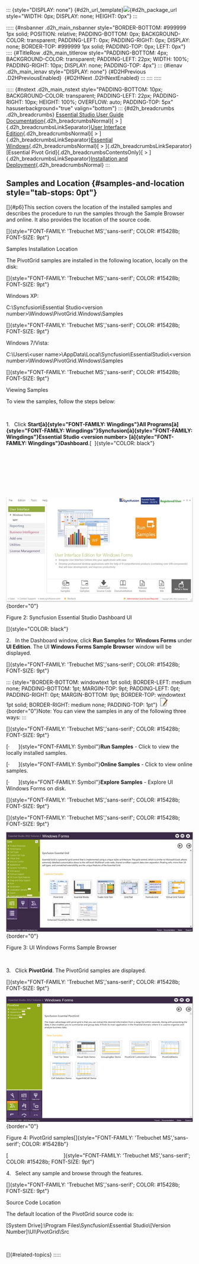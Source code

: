 ::: {style="DISPLAY: none"}
[](ms-xhelp:///?Id=d2h_url_template){#d2h_url_template}![](!package_url!){#d2h_package_url style="WIDTH: 0px; DISPLAY: none; HEIGHT: 0px"}
:::

::::: {#nsbanner .d2h_main_nsbanner style="BORDER-BOTTOM: #999999 1px solid; POSITION: relative; PADDING-BOTTOM: 0px; BACKGROUND-COLOR: transparent; PADDING-LEFT: 0px; PADDING-RIGHT: 0px; DISPLAY: none; BORDER-TOP: #999999 1px solid; PADDING-TOP: 0px; LEFT: 0px"}
:::: {#TitleRow .d2h_main_titlerow style="PADDING-BOTTOM: 4px; BACKGROUND-COLOR: transparent; PADDING-LEFT: 22px; WIDTH: 100%; PADDING-RIGHT: 10px; DISPLAY: none; PADDING-TOP: 4px"}
::: {#ienav .d2h_main_ienav style="DISPLAY: none"}
[](ms-xhelp:///?Id=87b1623b-eb64-41a9-baf6-afaa4178866b){#D2HPrevious .D2HPreviousEnabled}  [](ms-xhelp:///?Id=335eda42-8815-4ede-b550-e0e02c37693f){#D2HNext .D2HNextEnabled}
:::
::::
:::::

::::: {#nstext .d2h_main_nstext style="PADDING-BOTTOM: 10px; BACKGROUND-COLOR: transparent; PADDING-LEFT: 22px; PADDING-RIGHT: 10px; HEIGHT: 100%; OVERFLOW: auto; PADDING-TOP: 5px" hasuserbackground="true" valign="bottom"}
::: {#d2h_breadcrumbs .d2h_breadcrumbs}
[Essential Studio User Guide Documentation](ms-xhelp:///?Id=12457748-09e3-4d74-a240-8e049cedf030){.d2h_breadcrumbsNormal}[ \> ]{.d2h_breadcrumbsLinkSeparator}[User Interface Edition](ms-xhelp:///?Id=c29296b7-531c-413b-a0ec-488ca1f7f669){.d2h_breadcrumbsNormal}[ \> ]{.d2h_breadcrumbsLinkSeparator}[Essential Windows](ms-xhelp:///?Id=e60759d8-47a4-4570-9d7a-16a68d63f2ea){.d2h_breadcrumbsNormal}[ \> ]{.d2h_breadcrumbsLinkSeparator}[Essential Pivot Grid]{.d2h_breadcrumbsContentsOnly}[ \> ]{.d2h_breadcrumbsLinkSeparator}[Installation and Deployment](ms-xhelp:///?Id=de8e8ba5-5ab5-40b8-9195-9f26c729e7a2){.d2h_breadcrumbsNormal}
:::

## Samples and Location {#samples-and-location style="tab-stops: 0pt"}

[]{#p6}This section covers the location of the installed samples and describes the procedure to run the samples through the Sample Browser and online. It also provides the location of the source code.

[]{style="FONT-FAMILY: 'Trebuchet MS','sans-serif'; COLOR: #15428b; FONT-SIZE: 9pt"} 

Samples Installation Location

The PivotGrid samples are installed in the following location, locally on the disk:

[]{style="FONT-FAMILY: 'Trebuchet MS','sans-serif'; COLOR: #15428b; FONT-SIZE: 9pt"} 

Windows XP:

C:\\Syncfusion\\Essential Studio\<version number\>\\Windows\\PivotGrid.Windows\\Samples

[]{style="FONT-FAMILY: 'Trebuchet MS','sans-serif'; COLOR: #15428b; FONT-SIZE: 9pt"} 

Windows 7/Vista:

C:\\Users\\\<user name\>\\AppData\\Local\\Syncfusion\\EssentialStudio\\\<version number\>\\Windows\\PivotGrid.Windows\\Samples

[]{style="FONT-FAMILY: 'Trebuchet MS','sans-serif'; COLOR: #15428b; FONT-SIZE: 9pt"} 

Viewing Samples

To view the samples, follow the steps below:

 

1.   Click **Start[à]{style="FONT-FAMILY: Wingdings"}All Programs[à]{style="FONT-FAMILY: Wingdings"}Syncfusion[à]{style="FONT-FAMILY: Wingdings"}Essential Studio \<version number\>** **[à]{style="FONT-FAMILY: Wingdings"}Dashboard**.[  ]{style="COLOR: black"}

 

 

 

 

![](ImagesExt/image109_4.jpg){border="0"}

Figure 2: Syncfusion Essential Studio Dashboard UI

[]{style="COLOR: black"} 

2.   In the Dashboard window, click **Run Samples** for **Windows Forms** under **UI Edition**. The UI **Windows Forms Sample Browser** window will be displayed.

[]{style="FONT-FAMILY: 'Trebuchet MS','sans-serif'; COLOR: #15428b; FONT-SIZE: 9pt"} 

::: {style="BORDER-BOTTOM: windowtext 1pt solid; BORDER-LEFT: medium none; PADDING-BOTTOM: 1pt; MARGIN-TOP: 9pt; PADDING-LEFT: 0pt; PADDING-RIGHT: 0pt; MARGIN-BOTTOM: 9pt; BORDER-TOP: windowtext 1pt solid; BORDER-RIGHT: medium none; PADDING-TOP: 1pt"}
![](ImagesExt/image109_1.jpg){border="0"}Note: You can view the samples in any of the following three ways:
:::

[]{style="FONT-FAMILY: 'Trebuchet MS','sans-serif'; COLOR: #15428b; FONT-SIZE: 9pt"} 

[·      ]{style="FONT-FAMILY: Symbol"}**Run Samples** - Click to view the locally installed samples.

[·      ]{style="FONT-FAMILY: Symbol"}**Online Samples** - Click to view online samples.

[·      ]{style="FONT-FAMILY: Symbol"}**Explore Samples** - Explore UI Windows Forms on disk.

[]{style="FONT-FAMILY: 'Trebuchet MS','sans-serif'; COLOR: #15428b; FONT-SIZE: 9pt"} 

[]{style="FONT-FAMILY: 'Trebuchet MS','sans-serif'; COLOR: #15428b; FONT-SIZE: 9pt"} 

![](ImagesExt/image109_5.jpg){border="0"}

Figure 3: UI Windows Forms Sample Browser

 

3.   Click **PivotGrid**. The PivotGrid samples are displayed.

[]{style="FONT-FAMILY: 'Trebuchet MS','sans-serif'; COLOR: #15428b; FONT-SIZE: 9pt"} 

![](ImagesExt/image109_6.png){border="0"}

Figure 4: PivotGrid samples[]{style="FONT-FAMILY: 'Trebuchet MS','sans-serif'; COLOR: #15428b"}

[                                      ]{style="FONT-FAMILY: 'Trebuchet MS','sans-serif'; COLOR: #15428b; FONT-SIZE: 9pt"}

4.   Select any sample and browse through the features.

[]{style="FONT-FAMILY: 'Trebuchet MS','sans-serif'; COLOR: #15428b; FONT-SIZE: 9pt"} 

Source Code Location

The default location of the PivotGrid source code is:

\[System Drive\]:\\Program Files\\Syncfusion\\Essential Studio\\\[Version Number\]\\UI\\PivotGrid\\Src

 

[]{#related-topics}
:::::
